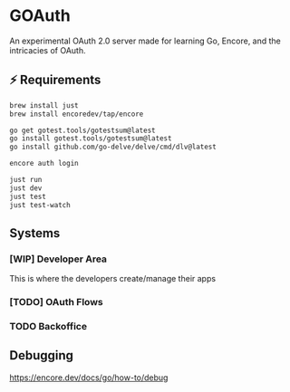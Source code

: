 # GOAuth

An experimental OAuth 2.0 server made for learning Go, Encore, and the intricacies of OAuth.

## ⚡️ Requirements

```sh
brew install just
brew install encoredev/tap/encore

go get gotest.tools/gotestsum@latest
go install gotest.tools/gotestsum@latest
go install github.com/go-delve/delve/cmd/dlv@latest

encore auth login

just run
just dev
just test
just test-watch
```

## Systems

### [WIP] Developer Area

This is where the developers create/manage their apps

### [TODO] OAuth Flows

### TODO Backoffice

## Debugging

<https://encore.dev/docs/go/how-to/debug>
